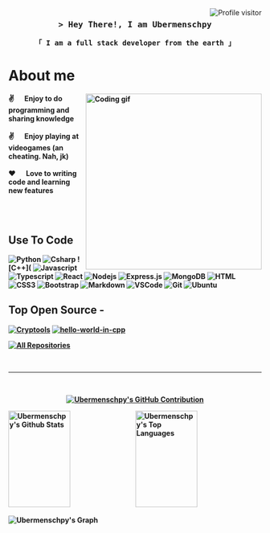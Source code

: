 <a href="https://komarev.com/ghpvc/?username=ubermenschpy">
  <img align="right" src="https://komarev.com/ghpvc/?username=ubermenschpy&label=Visitors&color=0e75b6&style=flat" alt="Profile visitor" />
</a>
<!-- Intro  -->
<h3 align="center">
        <samp>&gt; Hey There!, I am
                <b>Ubermenschpy</b>
        </samp>
</h3>

<p align="center"> 
  <samp>
    <b>「 I am a full stack developer from <b>the earth</b> 」
  </samp>
</p>
      
<!-- About Section -->
 # About me
 
<p>
 <img align="right" width="350" src="/assets/programmer.gif" alt="Coding gif" />
  
 ✌️ &emsp; Enjoy to do programming and sharing knowledge <br/><br/>
 ✌️ &emsp; Enjoy playing at videogames (an cheating. Nah, jk) <br/><br/>
 ❤️ &emsp; Love to writing code and learning new features<br/><br/>
 

</p>
<br/>

## Use To Code

![Python](https://img.shields.io/badge/Python-007acc?style=for-the-badge&logo=Python&logoColor=yellow)
![Csharp](https://img.shields.io/badge/Csharp-563D7C?style=for-the-badge&logo=Csharp&logoColor=white)
![C++](
![Javascript](https://img.shields.io/badge/Javascript-F0DB4F?style=for-the-badge&labelColor=black&logo=javascript&logoColor=F0DB4F)
![Typescript](https://img.shields.io/badge/Typescript-007acc?style=for-the-badge&labelColor=black&logo=typescript&logoColor=007acc)
![React](https://img.shields.io/badge/-React-61DBFB?style=for-the-badge&labelColor=black&logo=react&logoColor=61DBFB)
![Nodejs](https://img.shields.io/badge/Nodejs-3C873A?style=for-the-badge&labelColor=black&logo=node.js&logoColor=3C873A)
![Express.js](https://img.shields.io/badge/Express.js-000000?style=for-the-badge&logo=express&logoColor=white)
![MongoDB](https://img.shields.io/badge/MongoDB-4EA94B?style=for-the-badge&logo=mongodb&logoColor=white)
![HTML](https://img.shields.io/badge/HTML5-E34F26?style=for-the-badge&logo=html5&logoColor=white)
![CSS3](https://img.shields.io/badge/CSS3-1572B6?style=for-the-badge&logo=css3&logoColor=white)
![Bootstrap](https://img.shields.io/badge/Bootstrap-563D7C?style=for-the-badge&logo=bootstrap&logoColor=white)
![Markdown](https://img.shields.io/badge/Markdown-000000?style=for-the-badge&logo=markdown&logoColor=white)
![VSCode](https://img.shields.io/badge/Visual_Studio-0078d7?style=for-the-badge&logo=visual%20studio&logoColor=white)
![Git](https://img.shields.io/badge/Git-F05032?style=for-the-badge&logo=git&logoColor=white)
![Ubuntu](https://img.shields.io/badge/Ubuntu-F05032?style=for-the-badge&logo=Ubuntu&logoColor=white)
<br/>

## Top Open Source -
[![Cryptools](https://github-readme-stats.vercel.app/api/pin/?username=ubermenschpy&repo=cryptools&border_color=7F3FBF&bg_color=0D1117&title_color=C9D1D9&text_color=8B949E&icon_color=7F3FBF)](https://github.com/ubermenschpy/cryptools)
[![hello-world-in-cpp](https://github-readme-stats.vercel.app/api/pin/?username=ubermenschpy&repo=hello-world-in-c&border_color=7F3FBF&bg_color=0D1117&title_color=C9D1D9&text_color=8B949E&icon_color=7F3FBF)](https://github.com/ubermenschpy/hello-world-in-c-)

<p align="left">
  <a href="https://github.com/ubermenschpy?tab=repositories" target="_blank"><img alt="All Repositories" title="All Repositories" src="https://img.shields.io/badge/-All%20Repos-2962FF?style=for-the-badge&logo=koding&logoColor=white"/></a>
</p>

<br/>
<hr/>
<br/>

<p align="center">
  <a href="https://github.com/ubermenschpy">
    <img src="https://github-profile-summary-cards.vercel.app/api/cards/profile-details?username=ubermenschpy&theme=radical" alt="Ubermenschpy's GitHub Contribution"/>
  </a>
</p>

<a> 
    <a href="https://github.com/ubermenschpy"><img alt="Ubermenschpy's Github Stats" src="https://denvercoder1-github-readme-stats.vercel.app/api?username=ubermenschpy&show_icons=true&count_private=true&theme=react&border_color=7F3FBF&bg_color=0D1117&title_color=F85D7F&icon_color=F8D866" height="192px" width="49.5%"/></a>
  <a href="https://github.com/ubermenschpy"><img alt="Ubermenschpy's Top Languages" src="https://denvercoder1-github-readme-stats.vercel.app/api/top-langs/?username=ubermenschpy&langs_count=8&layout=compact&theme=react&border_color=7F3FBF&bg_color=0D1117&title_color=F85D7F&icon_color=F8D866" height="192px" width="49.5%"/></a>
  <br/>
</a>


![Ubermenschpy's Graph](https://github-readme-activity-graph.vercel.app/graph?username=Ubermenschpy&custom_title=Al%20Siam's%20GitHub%20Activity%20Graph&bg_color=0D1117&color=7F3FBF&line=7F3FBF&point=7F3FBF&area_color=FFFFFF&title_color=FFFFFF&area=true)
